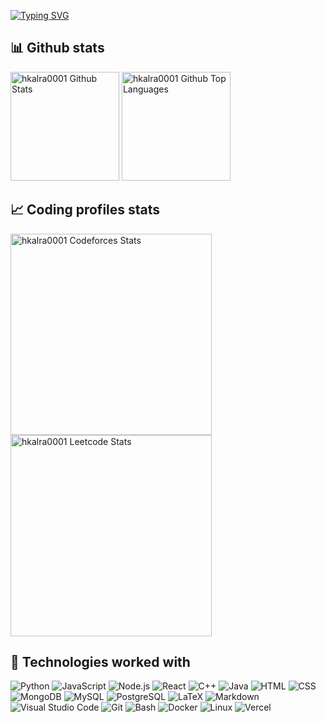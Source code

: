 [![Typing SVG](https://readme-typing-svg.demolab.com?font=Barrio&size=450&pause=1000&width=6000&height=700&lines=Hi%2C+I'm+Harshit+Kalra;A+Computer+Science+Student%2C;Competitive+Programmer;and+A+Web+Developer)](https://github.com/hkalra0001)

## 📊 Github stats

<span>
<img height="174" src="https://github-readme-stats.vercel.app/api?username=hkalra0001&show_icons=true&hide=contribs&theme=github_dark&border_color=30363d" alt="hkalra0001 Github Stats" />
<img height="174" src="https://github-readme-stats.vercel.app/api/top-langs/?username=hkalra0001&layout=compact&langs_count=6&theme=github_dark&border_color=30363d&size_weight=0.5&count_weight=0.5&hide=css" alt="hkalra0001 Github Top Languages" />
</span>

## 📈 Coding profiles stats

<a href="https://codeforces.com/profile/hkalra0001">
<img align="center" height="322" src="https://codeforces-readme-stats.vercel.app/api/card?username=hkalra0001&theme=github_dark&disable_animations=false&show_icons=true&force_username=true" alt="hkalra0001 Codeforces Stats"/>
</a>
<a href="https://leetcode.com/u/hkalra0001">
<img align="center" height="322" src="https://leetcard.jacoblin.cool/hkalra0001?theme=dark&font=Biryani&ext=activity" height="322" alt="hkalra0001 Leetcode Stats"/>
</a>


## 🧩 Technologies worked with

<p>
<img alt="Python" src="https://img.shields.io/badge/Python-3f7cad.svg?logo=python&logoColor=white">
<img alt="JavaScript" src="https://img.shields.io/badge/JavaScript-20232A.svg?logo=javascript&logoColor=F7DF1E">
<img alt="Node.js" src="https://img.shields.io/badge/Node.js-58af50.svg?logo=node.js&logoColor=white">
<img alt="React" src="https://img.shields.io/badge/React-20232A?logo=react&logoColor=61DAFB">
<img alt="C++" src="https://img.shields.io/badge/C%2B%2B-00599C?logo=c%2B%2B&logoColor=white">
<img alt="Java" src="https://img.shields.io/badge/Java-e6712c?logo=Java&logoColor=white">
<img alt="HTML" src="https://img.shields.io/badge/HTML-E34F26.svg?logo=html5&logoColor=white">
<img alt="CSS" src="https://img.shields.io/badge/CSS-1572B6.svg?logo=css3&logoColor=white">
<img alt="MongoDB" src ="https://img.shields.io/badge/MongoDB-5baa43.svg?logo=mongodb&logoColor=white">
<img alt="MySQL" src="https://img.shields.io/badge/MySQL-2e7690?logo=mysql&logoColor=white">
<img alt="PostgreSQL" src ="https://img.shields.io/badge/PostgreSQL-316192.svg?logo=postgresql&logoColor=white">
<img alt="LaTeX" src="https://img.shields.io/badge/LaTeX-008080.svg?logo=LaTeX&logoColor=white">
<img alt="Markdown" src="https://img.shields.io/badge/Markdown-20232A.svg?logo=markdown&logoColor=white">
<img alt="Visual Studio Code" src="https://img.shields.io/badge/Visual%20Studio%20Code-167acd.svg?logo=visual-studio-code&logoColor=white">
<img alt="Git" src="https://img.shields.io/badge/Git-F05033.svg?logo=git&logoColor=white">
<img alt="Bash" src="https://img.shields.io/badge/Bash-20232A.svg?logo=gnu-bash&logoColor=white">
<img alt="Docker" src="https://img.shields.io/badge/Docker-02569B?logo=Docker&logoColor=white">
<img alt="Linux" src="https://img.shields.io/badge/Linux-f6db47?logo=linux&logoColor=black">
<img alt="Vercel" src="https://img.shields.io/badge/Vercel-20232A.svg?logo=vercel&logoColor=white">
</p>
